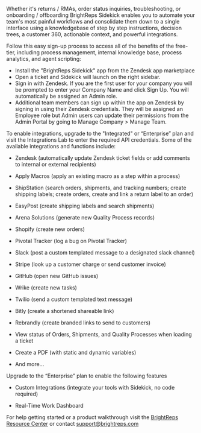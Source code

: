 Whether it's returns / RMAs, order status inquiries, troubleshooting, or onboarding / offboarding BrightReps Sidekick enables you to automate your team's most painful workflows and consolidate them down to a single interface using a knowledgebase of step by step instructions, decision trees, a customer 360, actionable context, and powerful integrations.

Follow this easy sign-up process to access all of the benefits of the free-tier, including process management, internal knowledge base, process analytics, and agent scripting:

- Install the "BrightReps Sidekick" app from the Zendesk app marketplace
- Open a ticket and Sidekick will launch on the right sidebar.
- Sign in with Zendesk. If you are the first user for your company you will be prompted to enter your Company Name and click Sign Up. You will automatically be assigned an Admin role.
- Additional team members can sign up within the app on Zendesk by signing in using their Zendesk credentials. They will be assigned an Employee role but Admin users can update their permissions from the Admin Portal by going to Manage Company > Manage Team.


To enable integrations, upgrade to the "Integrated" or “Enterprise” plan and visit the Integrations Lab to enter the required API credentials. Some of the available integrations and functions include:

- Zendesk (automatically update Zendesk ticket fields or add comments to internal or external recipients)

- Apply Macros (apply an existing macro as a step within a process)

- ShipStation (search orders, shipments, and tracking numbers; create shipping labels; create orders, create and link a return label to an order)

- EasyPost (create shipping labels and search shipments)

- Arena Solutions (generate new Quality Process records)

- Shopify (create new orders)

- Pivotal Tracker (log a bug on Pivotal Tracker)

- Slack (post a custom templated message to a designated slack channel)

- Stripe (look up a customer charge or send customer invoice)

- GitHub (open new GitHub issues)

- Wrike (create new tasks)

- Twilio (send a custom templated text message)

- Bitly (create a shortened shareable link)

- Rebrandly (create branded links to send to customers)

- View status of Orders, Shipments, and Quality Processes when loading a ticket

- Create a PDF (with static and dynamic variables)

- And more...

Upgrade to the “Enterprise” plan to enable the following features

- Custom Integrations (integrate your tools with Sidekick, no code required)

- Real-Time Work Dashboard

For help getting started or a product walkthrough visit the [BrightReps Resource Center](https://resources.brightreps.com) or contact [support@brightreps.com](mailto:support@brightreps.com)